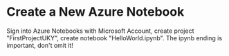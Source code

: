 # Create a New Azure Notebook
Sign into Azure Notebooks with Microsoft Account, create project "FirstProjectUKY", create notebook "HelloWorld.ipynb". The ipynb ending is important, don't omit it!
